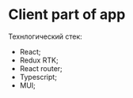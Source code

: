 # Client part of app

Технлогический стек:
- React;
- Redux RTK;
- React router;
- Typescript;
- MUI;
